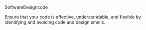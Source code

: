SoftwareDesigncode 

Ensure that your code is effective, understandable, and flexible by identifying and avoiding code and design smells.

